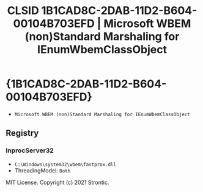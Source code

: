 ﻿---
title: "CLSID 1B1CAD8C-2DAB-11D2-B604-00104B703EFD | Microsoft WBEM (non)Standard Marshaling for IEnumWbemClassObject"
excerpt: What is COM-Object CLSID 1B1CAD8C-2DAB-11D2-B604-00104B703EFD?
---

# {1B1CAD8C-2DAB-11D2-B604-00104B703EFD}

* `Microsoft WBEM (non)Standard Marshaling for IEnumWbemClassObject`

## Registry


### InprocServer32

* `C:\Windows\system32\wbem\fastprox.dll`
* ThreadingModel: `Both`

MIT License. Copyright (c) 2021 Strontic.


